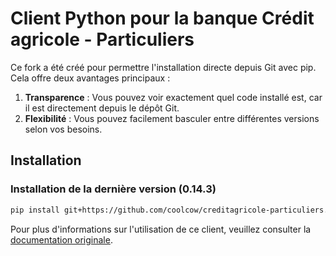 # Client Python pour la banque Crédit agricole - Particuliers

Ce fork a été créé pour permettre l'installation directe depuis Git avec pip. Cela offre deux avantages principaux :

1. **Transparence** : Vous pouvez voir exactement quel code installé est, car il est directement depuis le dépôt Git.
2. **Flexibilité** : Vous pouvez facilement basculer entre différentes versions selon vos besoins.

## Installation

### Installation de la dernière version (0.14.3)
```bash
pip install git+https://github.com/coolcow/creditagricole-particuliers.git
```

Pour plus d'informations sur l'utilisation de ce client, veuillez consulter la [documentation originale](https://github.com/dmachard/creditagricole-particuliers).